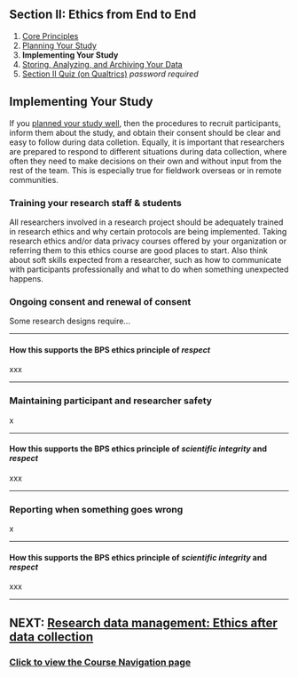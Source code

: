 ## Section II: Ethics from End to End

1. [Core Principles](endto.md)
2. [Planning Your Study](endto-before.md)
3. **Implementing Your Study**
4. [Storing, Analyzing, and Archiving Your Data](endto-after.md)
5. [Section II Quiz (on Qualtrics)](https://oxfordeducation.eu.qualtrics.com/jfe/form/SV_bPHRKTydLSyDzRH) *password required*

## Implementing Your Study

If you [planned your study well](endto-before.md), then the procedures to recruit participants, inform them about the study, and obtain their consent should be clear and easy to follow during data colletion. Equally, it is important that researchers are prepared to respond to different situations during data collection, where often they need to make decisions on their own and without input from the rest of the team. This is especially true for fieldwork overseas or in remote communities. 

### **Training your research staff & students**

All researchers involved in a research project should be adequately trained in research ethics and why certain protocols are being implemented. Taking research ethics and/or data privacy courses offered by your organization or referring them to this ethics course are good places to start. Also think about soft skills expected from a researcher, such as how to communicate with participants professionally and what to do when something unexpected happens.

### Ongoing consent and renewal of consent

Some research designs require...

* * *
#### How this supports the BPS ethics principle of _respect_
xxx
* * *

### Maintaining participant and researcher safety

x

* * *
#### How this supports the BPS ethics principle of _scientific integrity_ and _respect_
xxx
* * *

### Reporting when something goes wrong

x

* * *
#### How this supports the BPS ethics principle of _scientific integrity_ and _respect_
xxx
* * *

## NEXT: [Research data management: Ethics after data collection](endto-after.md)
### [Click to view the Course Navigation page](toc.md)
